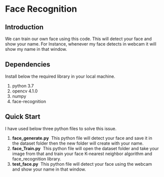 # Face Recognition

## Introduction
We can train our own face using this code. This will detect your face and show your name. For Instance, whenever my face detects in webcam it will show my name in that window.

## Dependencies

Install below the required library in your local machine.

1) python 3.7
2) opencv 4.1.0
3) numpy 
4) face-recognition

## Quick Start
I have used below three python files to solve this issue.

1) **face_generate.py**
 This python file will detect your face and save it in the dataset folder then the new folder will create with your name.
 
2) **face_Train.py**
 This python file will open the dataset folder and take your image from that and train your face K-nearest neighbor algorithm and     face_recognition library.
 
3) **test_face.py**
 This python file will detect your face using the webcam and show your name in that window.
 
